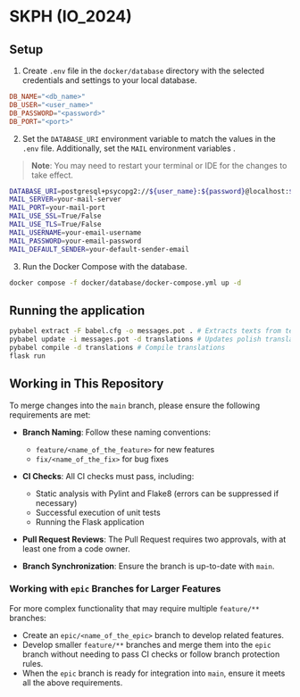 # SKPH (IO_2024)

## Setup
1. Create `.env` file in the `docker/database` directory with the selected credentials and settings to your local database.

```conf
DB_NAME="<db_name>"
DB_USER="<user_name>"
DB_PASSWORD="<password>"
DB_PORT="<port>"
```

2. Set the `DATABASE_URI` environment variable to match the values in the `.env` file.
Additionally, set the `MAIL` environment variables .
> **Note**: You may need to restart your terminal or IDE for the changes to take effect.
```sh
DATABASE_URI=postgresql+psycopg2://${user_name}:${password}@localhost:${port}/${db_name}
MAIL_SERVER=your-mail-server
MAIL_PORT=your-mail-port
MAIL_USE_SSL=True/False
MAIL_USE_TLS=True/False
MAIL_USERNAME=your-email-username
MAIL_PASSWORD=your-email-password
MAIL_DEFAULT_SENDER=your-default-sender-email
```

3. Run the Docker Compose with the database.
```sh
docker compose -f docker/database/docker-compose.yml up -d
```

## Running the application
```sh
pybabel extract -F babel.cfg -o messages.pot . # Extracts texts from templates to translations
pybabel update -i messages.pot -d translations # Updates polish translations dictionary
pybabel compile -d translations # Compile translations
flask run
```

## Working in This Repository

To merge changes into the `main` branch, please ensure the following requirements are met:

- **Branch Naming**: Follow these naming conventions:
    - `feature/<name_of_the_feature>` for new features
    - `fix/<name_of_the_fix>` for bug fixes

- **CI Checks**: All CI checks must pass, including:
    - Static analysis with Pylint and Flake8 (errors can be suppressed if necessary)
    - Successful execution of unit tests
    - Running the Flask application

- **Pull Request Reviews**: The Pull Request requires two approvals, with at least one from a code owner.

- **Branch Synchronization**: Ensure the branch is up-to-date with `main`.

### Working with `epic` Branches for Larger Features

For more complex functionality that may require multiple `feature/**` branches:

- Create an `epic/<name_of_the_epic>` branch to develop related features.
- Develop smaller `feature/**` branches and merge them into the `epic` branch without needing to pass CI checks or follow branch protection rules.
- When the `epic` branch is ready for integration into `main`, ensure it meets all the above requirements.
